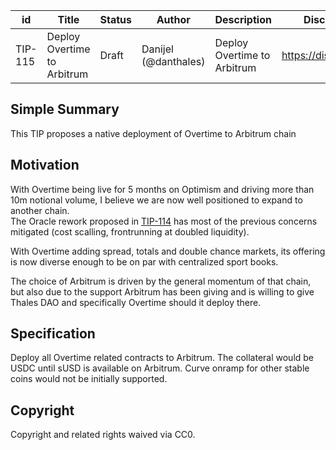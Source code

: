 | id | Title | Status | Author | Description | Discussions to | Created |
| ----------- | ----------- | ----------- | ----------- | ----------- | ----------- | ----------- |
| TIP-115 | Deploy Overtime to Arbitrum | Draft | Danijel (@danthales) |  Deploy Overtime to Arbitrum| https://discord.gg/thales | 2022-12-17
 
## Simple Summary

This TIP proposes a native deployment of Overtime to Arbitrum chain 
 
## Motivation

With Overtime being live for 5 months on Optimism and driving more than 10m notional volume, I believe we are now well positioned to expand to another chain.  
The Oracle rework proposed in [TIP-114](https://github.com/thales-markets/thales-improvement-proposals/blob/main/TIPs/TIP-114.md) has most of the previous concerns  mitigated (cost scalling, frontrunning at doubled liquidity).  

With Overtime adding spread, totals and double chance markets, its offering is now diverse enough to be on par with centralized sport books.   

The choice of Arbitrum is driven by the general momentum of that chain, but also due to the support Arbitrum has been giving and is willing to give Thales DAO and specifically Overtime should it deploy there.
    
## Specification 

Deploy all Overtime related contracts to Arbitrum. The collateral would be USDC until sUSD is available on Arbitrum. Curve onramp for other stable coins would not be initially supported.

 
## Copyright
 
Copyright and related rights waived via CC0.

